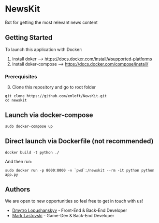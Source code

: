 # NewsKit

Bot for getting the most relevant news content

## Getting Started

To launch this application with Docker:

1) Install doker --> https://docs.docker.com/install/#supported-platforms
2) Install doker-compose --> https://docs.docker.com/compose/install/

### Prerequisites

3) Clone this repository and go to root folder

```
git clone https://github.com/emloft/NewsKit.git
cd newskit
```

## Launch via docker-compose

```
sudo docker-compose up
```

## Direct launch via Dockerfile (not recommended)

```
docker build -t python ./
```
And then run:
```
sudo docker run -p 8000:8000 -v `pwd`:/newskit --rm -it python python app.py
```

## Authors

We are open to new opportunities so feel free to get in touch with us!

* [Dmytro Lopushanskyy](https://www.facebook.com/profile.php?id=100007359646680) - Front-End & Back-End Developer
* [Mark Lastovski](https://www.facebook.com/mlastovski) - Game-Dev & Back-End Developer





